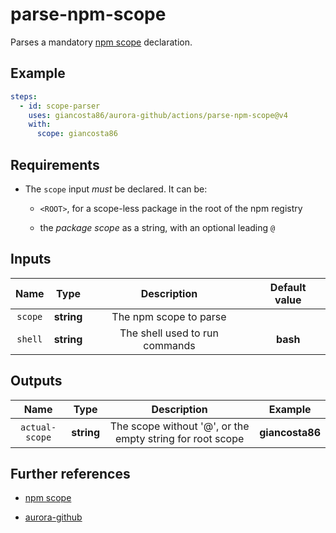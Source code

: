 # parse-npm-scope

Parses a mandatory [npm scope](https://docs.npmjs.com/cli/v10/using-npm/scope) declaration.

## Example

```yaml
steps:
  - id: scope-parser
    uses: giancosta86/aurora-github/actions/parse-npm-scope@v4
    with:
      scope: giancosta86
```

## Requirements

- The `scope` input _must_ be declared. It can be:

  - `<ROOT>`, for a scope-less package in the root of the npm registry

  - the _package scope_ as a string, with an optional leading `@`

## Inputs

|  Name   |    Type    |          Description           | Default value |
| :-----: | :--------: | :----------------------------: | :-----------: |
| `scope` | **string** |     The npm scope to parse     |               |
| `shell` | **string** | The shell used to run commands |   **bash**    |

## Outputs

|      Name      |    Type    |                        Description                        |     Example     |
| :------------: | :--------: | :-------------------------------------------------------: | :-------------: |
| `actual-scope` | **string** | The scope without '@', or the empty string for root scope | **giancosta86** |

## Further references

- [npm scope](https://docs.npmjs.com/cli/v10/using-npm/scope)

- [aurora-github](../../README.md)
